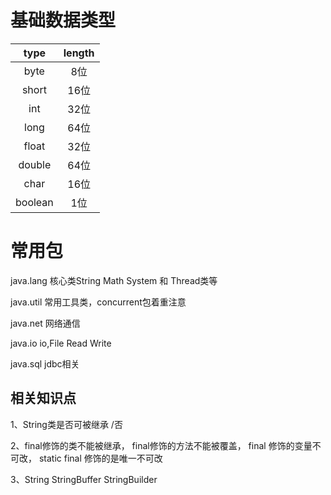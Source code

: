 
# 基础数据类型

| type| length|
|:----: | :-----:| 
|byte  | 8位|
|short | 16位|
|int   |32位 |
|long  | 64位|
|float |  32位|
|double|  64位|
|char  |  16位|
|boolean|  1位|

# 常用包

java.lang  核心类String  Math System 和 Thread类等

java.util  常用工具类，concurrent包着重注意

java.net 网络通信

java.io  io,File Read Write

java.sql jdbc相关

## 相关知识点

   1、String类是否可被继承 /否
   
   2、final修饰的类不能被继承， final修饰的方法不能被覆盖， final 修饰的变量不可改， static final 修饰的是唯一不可改
   
   3、String StringBuffer StringBuilder
  

